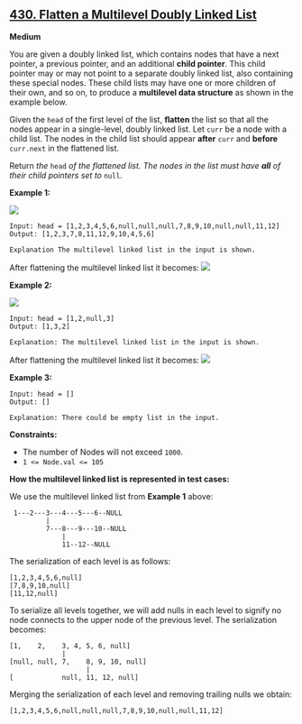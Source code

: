 ## [430. Flatten a Multilevel Doubly Linked List](https://leetcode.com/problems/flatten-a-multilevel-doubly-linked-list/)

**Medium**

You are given a doubly linked list, which contains nodes that have a next pointer, a previous pointer, and an additional **child pointer**. This child pointer may or may not point to a separate doubly linked list, also containing these special nodes. These child lists may have one or more children of their own, and so on, to produce a **multilevel data structure** as shown in the example below.

Given the `head` of the first level of the list, **flatten** the list so that all the nodes appear in a single-level, doubly linked list. Let `curr` be a node with a child list. The nodes in the child list should appear **after** `curr` and **before** `curr.next` in the flattened list.

Return _the_ `head` _of the flattened list. The nodes in the list must have **all** of their child pointers set to_ `null`.

**Example 1:**

![](https://assets.leetcode.com/uploads/2021/11/09/flatten11.jpg)
```
Input: head = [1,2,3,4,5,6,null,null,null,7,8,9,10,null,null,11,12]
Output: [1,2,3,7,8,11,12,9,10,4,5,6]

Explanation The multilevel linked list in the input is shown.
```
After flattening the multilevel linked list it becomes:
![](https://assets.leetcode.com/uploads/2021/11/09/flatten12.jpg)


**Example 2:**

![](https://assets.leetcode.com/uploads/2021/11/09/flatten2.1jpg)
```
Input: head = [1,2,null,3]
Output: [1,3,2]

Explanation: The multilevel linked list in the input is shown.
```
After flattening the multilevel linked list it becomes:
![](https://assets.leetcode.com/uploads/2021/11/24/list.jpg)

**Example 3:**
```
Input: head = []
Output: []

Explanation: There could be empty list in the input.
```

**Constraints:**

*   The number of Nodes will not exceed `1000`.
*   `1 <= Node.val <= 105`

**How the multilevel linked list is represented in test cases:**

We use the multilevel linked list from **Example 1** above:
```
 1---2---3---4---5---6--NULL
         |
         7---8---9---10--NULL
             |
             11--12--NULL
```
The serialization of each level is as follows:
```
[1,2,3,4,5,6,null]
[7,8,9,10,null]
[11,12,null]
```
To serialize all levels together, we will add nulls in each level to signify no node connects to the upper node of the previous level. The serialization becomes:

```
[1,    2,    3, 4, 5, 6, null]
             |
[null, null, 7,    8, 9, 10, null]
                   |
[            null, 11, 12, null]
```

Merging the serialization of each level and removing trailing nulls we obtain:
```
[1,2,3,4,5,6,null,null,null,7,8,9,10,null,null,11,12]
```